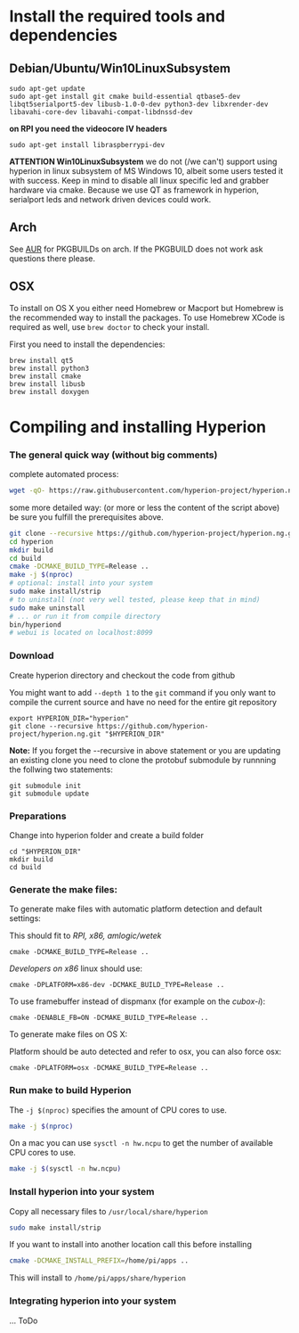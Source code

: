 # Install the required tools and dependencies

## Debian/Ubuntu/Win10LinuxSubsystem

```
sudo apt-get update
sudo apt-get install git cmake build-essential qtbase5-dev libqt5serialport5-dev libusb-1.0-0-dev python3-dev libxrender-dev libavahi-core-dev libavahi-compat-libdnssd-dev
```

**on RPI you need the videocore IV headers**

```
sudo apt-get install libraspberrypi-dev
```


**ATTENTION Win10LinuxSubsystem** we do not (/we can't) support using hyperion in linux subsystem of MS Windows 10, albeit some users tested it with success. Keep in mind to disable
all linux specific led and grabber hardware via cmake. Because we use QT as framework in hyperion, serialport leds and network driven devices could work.


## Arch
See [AUR](https://aur.archlinux.org/packages/?O=0&SeB=nd&K=hyperion&outdated=&SB=n&SO=a&PP=50&do_Search=Go) for PKGBUILDs on arch. If the PKGBUILD does not work ask questions there please.


## OSX
To install on OS X you either need Homebrew or Macport but Homebrew is the recommended way to install the packages. To use Homebrew XCode is required as well, use `brew doctor` to check your install.

First you need to install the dependencies:
```
brew install qt5
brew install python3
brew install cmake
brew install libusb
brew install doxygen
```


# Compiling and installing Hyperion

### The general quick way (without big comments)

complete automated process:
```bash
wget -qO- https://raw.githubusercontent.com/hyperion-project/hyperion.ng/master/bin/compile.sh | sh
```

some more detailed way: (or more or less the content of the script above)
be sure you fulfill the prerequisites above.

```bash
git clone --recursive https://github.com/hyperion-project/hyperion.ng.git hyperion
cd hyperion
mkdir build
cd build
cmake -DCMAKE_BUILD_TYPE=Release ..
make -j $(nproc)
# optional: install into your system
sudo make install/strip
# to uninstall (not very well tested, please keep that in mind)
sudo make uninstall
# ... or run it from compile directory
bin/hyperiond
# webui is located on localhost:8099
```


### Download
 Create hyperion directory and checkout the code from github

You might want to add `--depth 1` to the `git` command if you only want to compile the current source and have no need for the entire git repository

```
export HYPERION_DIR="hyperion"
git clone --recursive https://github.com/hyperion-project/hyperion.ng.git "$HYPERION_DIR"
```

**Note:** If you forget the --recursive in above statement or you are updating an existing clone you need to clone the protobuf submodule by runnning the follwing two statements:
```
git submodule init
git submodule update
```

### Preparations
Change into hyperion folder and create a build folder
```
cd "$HYPERION_DIR"
mkdir build
cd build
```

### Generate the make files:

To generate make files with automatic platform detection and default settings:

This should fit to *RPI, x86, amlogic/wetek*
```
cmake -DCMAKE_BUILD_TYPE=Release ..
```

*Developers on x86* linux should use:
```
cmake -DPLATFORM=x86-dev -DCMAKE_BUILD_TYPE=Release ..
```

To use framebuffer instead of dispmanx (for example on the *cubox-i*):
```
cmake -DENABLE_FB=ON -DCMAKE_BUILD_TYPE=Release ..
```

To generate make files on OS X:

Platform should be auto detected and refer to osx, you can also force osx:
```
cmake -DPLATFORM=osx -DCMAKE_BUILD_TYPE=Release ..
```

### Run make to build Hyperion
The `-j $(nproc)` specifies the amount of CPU cores to use.
```bash
make -j $(nproc)
```

On a mac you can use ``sysctl -n hw.ncpu`` to get the number of available CPU cores to use.

```bash
make -j $(sysctl -n hw.ncpu)
```

### Install hyperion into your system

Copy all necessary files to ``/usr/local/share/hyperion``
```bash
sudo make install/strip
```

If you want to install into another location call this before installing

```bash
cmake -DCMAKE_INSTALL_PREFIX=/home/pi/apps ..
```
This will install to ``/home/pi/apps/share/hyperion``


### Integrating hyperion into your system

... ToDo
